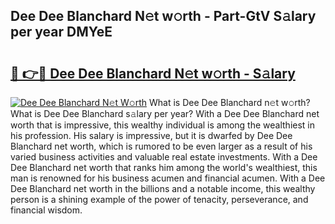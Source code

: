 ## Dee Dee Blanchard N𝚎t w𝚘rth - Part-GtV S𝚊lary per year DMYeE

# <h2><a href="http://gc4mh8v.nevu.top/?p=Dee+Dee+Blanchard">🔗 👉🔴 Dee Dee Blanchard N𝚎t w𝚘rth - S𝚊lary</a></h2>

[![Dee Dee Blanchard N𝚎t W𝚘rth](https://i.imgur.com/Oavwk0R.jpeg)](http://gc4mh8v.nevu.top/?p=Dee+Dee+Blanchard)
What is Dee Dee Blanchard n𝚎t w𝚘rth? What is Dee Dee Blanchard s𝚊lary per year?
With a Dee Dee Blanchard net worth that is impressive, this wealthy individual is among the wealthiest in his profession. His salary is impressive, but it is dwarfed by Dee Dee Blanchard net worth, which is rumored to be even larger as a result of his varied business activities and valuable real estate investments. With a Dee Dee Blanchard net worth that ranks him among the world's wealthiest, this man is renowned for his business acumen and financial acumen. With a Dee Dee Blanchard net worth in the billions and a notable income, this wealthy person is a shining example of the power of tenacity, perseverance, and financial wisdom.
